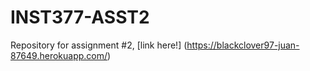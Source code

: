 # INST377-ASST2
Repository for assignment #2, [link here!] (https://blackclover97-juan-87649.herokuapp.com/)
